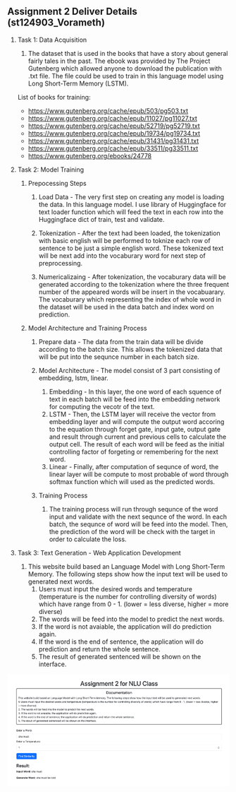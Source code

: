 ## Assignment 2 Deliver Details (st124903_Vorameth)


1. Task 1: Data Acquisition 
    1. The dataset that is used in the books that have a story about general fairly tales in the past. The ebook was provided by The Project Gutenberg which allowed anyone to download the publication with .txt file. The file could be used to train in this language model using Long Short-Term Memory (LSTM). 

    List of books for training: 
    - https://www.gutenberg.org/cache/epub/503/pg503.txt
    - https://www.gutenberg.org/cache/epub/11027/pg11027.txt
    - https://www.gutenberg.org/cache/epub/52719/pg52719.txt 
    - https://www.gutenberg.org/cache/epub/19734/pg19734.txt
    - https://www.gutenberg.org/cache/epub/31431/pg31431.txt
    - https://www.gutenberg.org/cache/epub/33511/pg33511.txt
    - https://www.gutenberg.org/ebooks/24778

2. Task 2: Model Training
    1. Prepocessing Steps
        1. Load Data - The very first step on creating any model is loading the data. In this language model. I use library of Huggingface for text loader function which will feed the text in each row into the Huggingface dict of train, test and validate.

        2. Tokenization - After the text had been loaded, the tokenization with basic english will be performed to toknize each row of sentence to be just a simple english word. These tokenized text will be next add into the vocaburary word for next step of preprocessing. 

        3. Numericalizaing - After tokenization, the vocaburary data will be generated according to the tokenization where the three frequent number of the appeared words will be insert in the vocabuarary. The vocaburary which representing the index of whole word in the dataset will be used in the data batch and index word on prediction.

    2. Model Architecture and Training Process
        1. Prepare data - The data from the train data will be divide according to the batch size. This allows the tokenized data that will be put into the sequnce number in each batch size. 
        2. Model Architecture - The model consist of 3 part consisting of embedding, lstm, linear.
            1. Embedding - In this layer, the one word of each squence of text in each batch will be feed into the embedding network for computing the vecotr of the text. 
            2. LSTM - Then, the LSTM layer will receive the vector from embedding layer and will compute the output word accoring to the equation through forget gate, input gate, output gate and result through current and previous cells to calculate the output cell. The result of each word will be feed as the initial controlling factor of forgeting or remembering for the next word. 
            3. Linear - Finally, after computation of sequnce of word, the linear layer will be compute to most probable of word through softmax function which will used as the predicted words. 

        3. Training Process
            1. The training process will run through sequnce of the word input and validate with the next sequnce of the word. In each batch, the sequnce of word will be feed into the model. Then, the prediction of the word will be check with the target in order to calculate the loss.

3. Task 3: Text Generation - Web Application Development



    1. This website build based an Language Model with Long Short-Term Memory. The following steps show how the input text will be 
            used to generated next words.
        1. Users must input the desired words and temperature (temperature is the number for controlling diversity of words) which have
            range from 0 - 1. (lower = less diverse, higher = more diverse) 
        2. The words will be feed into the model to predict the next words. 
        3. If the word is not avaiable, the application will do prediction again.
        4. If the word is the end of sentence, the application will do prediction and return the whole sentence.
        5. The result of generated sentenced will be shown on the interface. 

![website](https://github.com/MrWhiteC/Natural_Language_Understanding_AIT/blob/main/Assignment2/images/a2_website.png)

    